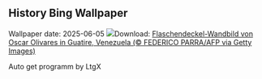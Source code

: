 ## History Bing Wallpaper
Wallpaper date: 2025-06-05
![](https://www.bing.com/th?id=OHR.OlivaresMural_DE-DE8057580667_UHD.jpg&w=1000)Download: [Flaschendeckel-Wandbild von Oscar Olivares in Guatire, Venezuela (© FEDERICO PARRA/AFP via Getty Images)](https://www.bing.com/th?id=OHR.OlivaresMural_DE-DE8057580667_UHD.jpg)

Auto get programm by LtgX
